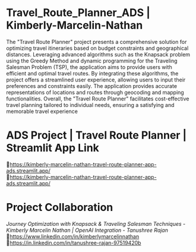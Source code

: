# Travel_Route_Planner_ADS | Kimberly-Marcelin-Nathan

The "Travel Route Planner" project presents a comprehensive solution for optimizing travel itineraries based on budget constraints and geographical distances. 
Leveraging advanced algorithms such as the Knapsack problem using the Greedy Method and dynamic programming for the Traveling Salesman Problem (TSP), 
the application aims to provide users with efficient and optimal travel routes. By integrating these algorithms, the project offers a streamlined user experience, 
allowing users to input their preferences and constraints easily. The application provides accurate representations of locations and routes through geocoding and mapping functionalities. 
Overall, the "Travel Route Planner" facilitates cost-effective travel planning tailored to individual needs, ensuring a satisfying and memorable travel experience

# ADS Project | Travel Route Planner | Streamlit App Link

🔗https://kimberly-marcelin-nathan-travel-route-planner-app-ads.streamlit.app/ \
🔗https://kimberly-marcelin-nathan-travel-route-planner-app-ads.streamlit.app/


# Project Collaboration

*Journey Optimization with Knapsack & Traveling Salesman Techniques - Kimberly Marcelin Nathan | OpenAI Integration - Tanushree Rajan* \
🔗https://www.linkedin.com/in/kimberlymarcelinnathan \
🔗https://in.linkedin.com/in/tanushree-rajan-97519420b
